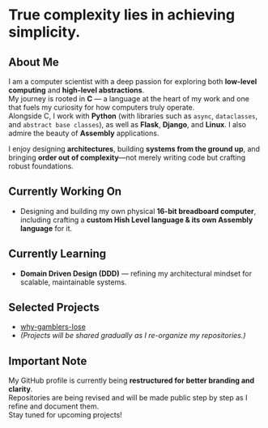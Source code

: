 #  True complexity lies in achieving simplicity.

## About Me
I am a computer scientist with a deep passion for exploring both **low-level computing** and **high-level abstractions**.  
My journey is rooted in **C** — a language at the heart of my work and one that fuels my curiosity for how computers truly operate.  
Alongside C, I work with **Python** (with libraries such as `async`, `dataclasses`, and `abstract base classes`), as well as **Flask**, **Django**, and **Linux**.
I also admire the beauty of **Assembly** applications.

I enjoy designing **architectures**, building **systems from the ground up**, and bringing **order out of complexity**—not merely writing code but crafting robust foundations.

## Currently Working On
- Designing and building my own physical **16-bit breadboard computer**, including crafting a **custom Hish Level language & its own Assembly language** for it.

## Currently Learning
- **Domain Driven Design (DDD)** — refining my architectural mindset for scalable, maintainable systems.

## Selected Projects
- [why-gamblers-lose](https://github.com/yilmazaygin/why-gamblers-lose)
- *(Projects will be shared gradually as I re-organize my repositories.)*

## Important Note
My GitHub profile is currently being **restructured for better branding and clarity**.  
Repositories are being revised and will be made public step by step as I refine and document them.  
Stay tuned for upcoming projects!
